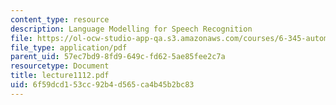 ```yaml
---
content_type: resource
description: Language Modelling for Speech Recognition
file: https://ol-ocw-studio-app-qa.s3.amazonaws.com/courses/6-345-automatic-speech-recognition-spring-2003/6f59dcd153cc92b4d565ca4b45b2bc83_lecture1112.pdf
file_type: application/pdf
parent_uid: 57ec7bd9-8fd9-649c-fd62-5ae85fee2c7a
resourcetype: Document
title: lecture1112.pdf
uid: 6f59dcd1-53cc-92b4-d565-ca4b45b2bc83
---
```

